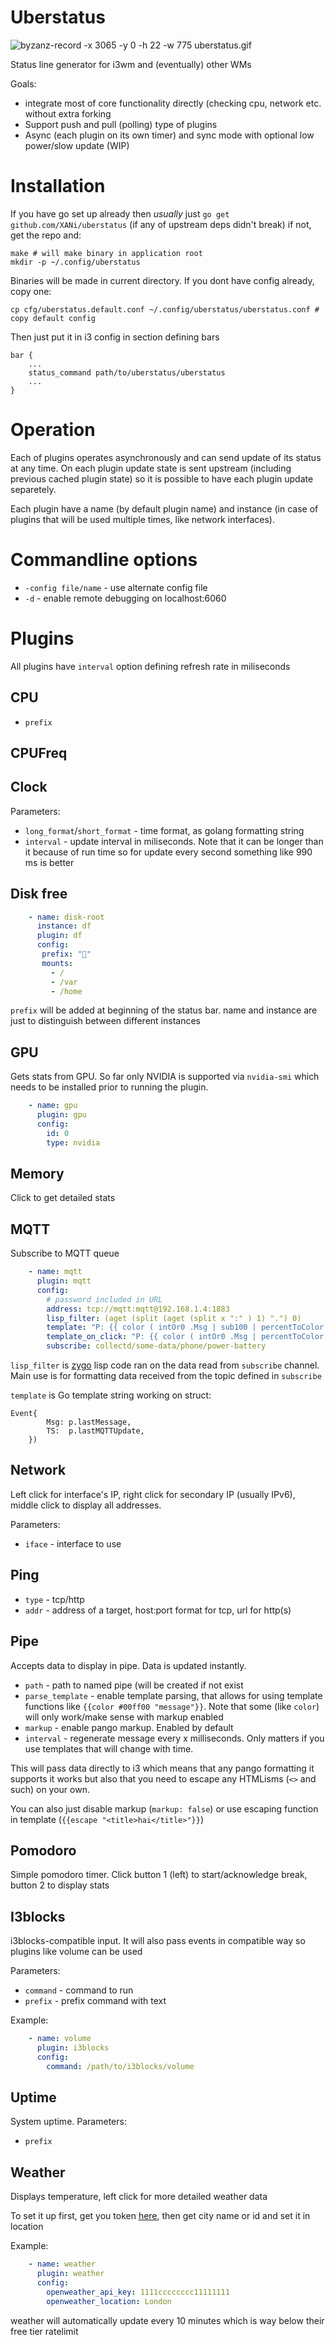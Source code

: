 # Uberstatus

![byzanz-record -x 3065 -y 0 -h 22 -w 775 uberstatus.gif](doc/uberstatus.gif)

Status line generator for i3wm and (eventually) other WMs

Goals:

* integrate most of core functionality directly (checking cpu, network etc. without extra forking
* Support push and pull (polling) type of plugins
* Async (each plugin on its own timer) and sync mode with optional low power/slow update (WIP)

# Installation

If you have go set up already then *usually* just `go get github.com/XANi/uberstatus` (if any of upstream deps didn't break) if not, get the repo and:

    make # will make binary in application root
    mkdir -p ~/.config/uberstatus

Binaries will be made in current directory. If you dont have config already, copy one:

    cp cfg/uberstatus.default.conf ~/.config/uberstatus/uberstatus.conf # copy default config
    
Then just put it in i3 config in section defining bars

    bar {
        ...
        status_command path/to/uberstatus/uberstatus
        ...
    }


# Operation

Each of plugins operates asynchronously and can send update of its status at any time. On each plugin update state is sent upstream (including previous cached plugin state) so it is possible to have each plugin update separetely.

Each plugin have a name (by default plugin name) and instance (in case of plugins that will be used multiple times, like network interfaces).

# Commandline options

* `-config file/name` - use alternate config file
* `-d` - enable remote debugging on localhost:6060

# Plugins

All plugins have `interval` option defining refresh rate in miliseconds

## CPU

* `prefix`

## CPUFreq


## Clock

Parameters:

* `long_format`/`short_format` - time format, as golang formatting string
* `interval` - update interval in miliseconds. Note that it can be longer than it because of run time so for update every second something like 990 ms is better

## Disk free

```yaml
    - name: disk-root
      instance: df
      plugin: df
      config:
       prefix: "💾"
       mounts:
         - /
         - /var
         - /home
```

`prefix` will be added at beginning of the status bar. name and instance are just to distinguish between different instances

## GPU

Gets stats from GPU. So far only NVIDIA is supported via `nvidia-smi` which needs to be installed prior to running the plugin.

```yaml
    - name: gpu
      plugin: gpu
      config:
        id: 0
        type: nvidia
```

## Memory

Click to get detailed stats

## MQTT

Subscribe to MQTT queue

```yaml
    - name: mqtt
      plugin: mqtt
      config:
        # password included in URL
        address: tcp://mqtt:mqtt@192.168.1.4:1883
        lisp_filter: (aget (split (aget (split x ":" ) 1) ".") 0)
        template: "P: {{ color ( intOr0 .Msg | sub100 | percentToColor ) (intOr0 .Msg | percentToBar) }}  {{ color ( intOr0 .Msg | sub100 | percentToColor ) \"%\"}}"
        template_on_click: "P: {{ color ( intOr0 .Msg | percentToColor )  .Msg }} %"
        subscribe: collectd/some-data/phone/power-battery
```
`lisp_filter` is [zygo](https://github.com/glycerine/zygomys) lisp code ran on the data read from `subscribe` channel.
Main use is for formatting data received from the topic defined in `subscribe`

`template` is Go template string working on struct:

```
Event{
		Msg: p.lastMessage,
		TS:  p.lastMQTTUpdate,
	})
```


## Network

Left click for interface's IP, right click for secondary IP (usually IPv6), middle click to display all addresses.

Parameters:

* `iface` - interface to use

## Ping

* `type` - tcp/http
* `addr` - address of a target, host:port format for tcp, url for http(s)

## Pipe

Accepts data to display in pipe. Data is updated instantly.

* `path` - path to named pipe (will be created if not exist
* `parse_template` - enable template parsing, that allows for using template functions like `{{color #00ff00 "message"}}`. Note that some (like `color`) will only work/make sense with markup enabled 
* `markup` - enable pango markup. Enabled by default
* `interval` - regenerate message every x milliseconds. Only matters if you use templates that will change with time.

This will pass data directly to i3 which means that any pango formatting it supports it works but also that you need to escape any HTMLisms (`<>` and such) on your own.

You can also just disable markup (`markup: false`) or use escaping function in template (`{{escape "<title>hai</title>"}}`)

 


## Pomodoro

Simple pomodoro timer. Click button 1 (left) to start/acknowledge break, button 2 to display stats

## I3blocks

i3blocks-compatible input. It will also pass events in compatible way so plugins like volume can be used

Parameters:

* `command` - command to run
* `prefix` - prefix command with text

Example:

```yaml
    - name: volume
      plugin: i3blocks
      config:
        command: /path/to/i3blocks/volume
```

## Uptime

System uptime. Parameters:

* `prefix`

## Weather

Displays temperature, left click for more detailed weather data

To set it up first, get you token [here](https://openweathermap.org/), then get city name or id and set it in location

Example:

```yaml
    - name: weather
      plugin: weather
      config:
        openweather_api_key: 1111cccccccc11111111
        openweather_location: London
```

weather will automatically update every 10 minutes which is way below their free tier ratelimit
